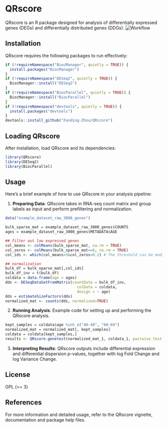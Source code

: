 # QRscore

QRscore is an R package designed for analysis of differentially expressed genes (DEGs) and differentially distributed genes (DDGs). 
![Workflow](images/fig1.jpg)
## Installation

QRscore requires the following packages to run effectively:

```r
if (!requireNamespace("BiocManager", quietly = TRUE)) {
  install.packages("BiocManager")
}
if (!requireNamespace("DESeq2", quietly = TRUE)) {
  BiocManager::install("DESeq2")
}
if (!requireNamespace("BiocParallel", quietly = TRUE)) {
  BiocManager::install("BiocParallel")
}
if (!requireNamespace("devtools", quietly = TRUE)) {
  install.packages("devtools")
}
devtools::install_github("Fanding-Zhou/QRscore")

```

## Loading QRscore

After installation, load QRscore and its dependencies:

```r
library(QRscore)
library(DESeq2)
library(BiocParallel)
```

## Usage

Here’s a brief example of how to use QRscore in your analysis pipeline:

1. **Preparing Data**: QRscore takes in RNA-seq count matrix and group labels as input and perform prefiltering and normalization.

```r
data("example_dataset_raw_3000_genes")

bulk_sparse_mat = example_dataset_raw_3000_genes$COUNTS
ages = example_dataset_raw_3000_genes$METADATA$AGE

## filter out low expressed genes
col_means <- colMeans(bulk_sparse_mat, na.rm = TRUE)
col_zeros <- colMeans(bulk_sparse_mat==0, na.rm = TRUE)
col_ids <- which(col_means>5&col_zeros<0.2) # The threshold can be modified

## normalization
bulk_df = bulk_sparse_mat[,col_ids]
bulk_df_inv = t(bulk_df)
coldata = data.frame(age = ages)
dds <- DESeqDataSetFromMatrix(countData = bulk_df_inv,
                                colData = coldata,
                                design = ~ age)
dds = estimateSizeFactors(dds)
normalized_mat <- counts(dds, normalized=TRUE)
```

2. **Running Analysis**: Example code for setting up and performing the QRscore analysis.

```r
kept_samples = coldata$age %in% c("40-49", "60-69")
normalized_mat = normalized_mat[, kept_samples]
coldata = coldata[kept_samples,]
results <- QRscore.genetest(normalized_mat_1, coldata_1, pairwise_test = TRUE, pairwise_logFC = TRUE, test_mean = TRUE, test_dispersion = TRUE, num_cores = 4, approx = "asymptotic")
```

3. **Interpreting Results**: QRscore outputs include differential expression and differential dispersion p-values, together with log Fold Change and log Variance Change.


## License

GPL (>= 3)



## References

For more information and detailed usage, refer to the QRscore vignette, documentation and package help files.

